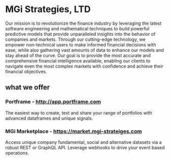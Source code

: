 # MGi Strategies, LTD

Our mission is to revolutionize the finance industry by leveraging the latest software engineering and mathematical techniques to build powerful predictive models that provide unparalleled insights into the behavior of companies and markets. Through our cutting-edge technology, we empower non-technical users to make informed financial decisions with ease, while also gathering vast amounts of data to enhance our models and stay ahead of the curve. Our goal is to provide the most accurate and comprehensive financial intelligence available, enabling our clients to navigate even the most complex markets with confidence and achieve their financial objectives.


## what we offer

### Portframe - http://app.portframe.com

The easiest way to create, test and share your range of portfolios with advanced dataframes and unique signals. 

### MGi Marketplace - https://market.mgi-strateiges.com

Access unique company fundamental, social and alternative datasets via a robust REST or GraphQL API. Leverage webhooks to drive your event based operations.
